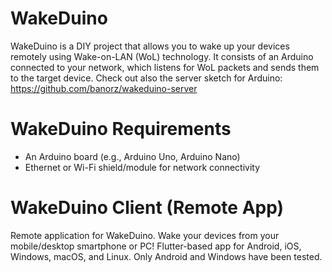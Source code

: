 # WakeDuino
WakeDuino is a DIY project that allows you to wake up your devices remotely using Wake-on-LAN (WoL) technology.
It consists of an Arduino connected to your network, which listens for WoL packets and sends them to the target device.
Check out also the server sketch for Arduino: https://github.com/banorz/wakeduino-server

# WakeDuino Requirements
- An Arduino board (e.g., Arduino Uno, Arduino Nano)
- Ethernet or Wi-Fi shield/module for network connectivity

# WakeDuino Client (Remote App)
Remote application for WakeDuino. Wake your devices from your mobile/desktop smartphone or PC! 
Flutter-based app for Android, iOS, Windows, macOS, and Linux. Only Android and Windows have been tested.



